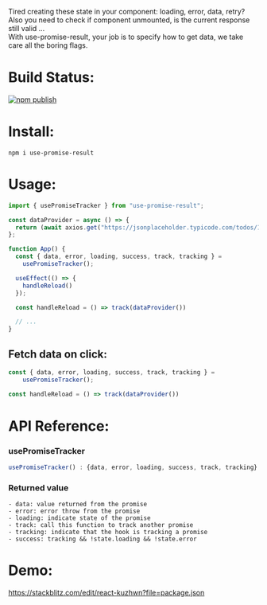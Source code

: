 Tired creating these state in your component: loading, error, data, retry?
<br>
Also you need to check if component unmounted, is the current response still valid ...
<br>
With use-promise-result, your job is to specify how to get data, we take care all the boring flags.

# Build Status:
[![npm publish](https://github.com/lekhasy/use-promise-result/actions/workflows/npm-publish.yml/badge.svg)](https://github.com/lekhasy/use-promise-result/actions/workflows/npm-publish.yml)

# Install:

```shell
npm i use-promise-result
```

# Usage:

```javascript
import { usePromiseTracker } from "use-promise-result";

const dataProvider = async () => {
  return (await axios.get("https://jsonplaceholder.typicode.com/todos/1")).data;
};

function App() {
  const { data, error, loading, success, track, tracking } =
    usePromiseTracker();

  useEffect(() => {
    handleReload()
  });

  const handleReload = () => track(dataProvider())

  // ...
}
```

## Fetch data on click:

``` javascript
const { data, error, loading, success, track, tracking } =
    usePromiseTracker();

const handleReload = () => track(dataProvider())
```

# API Reference:

### usePromiseTracker

```javascript
usePromiseTracker() : {data, error, loading, success, track, tracking}
```

### Returned value

```
- data: value returned from the promise
- error: error throw from the promise
- loading: indicate state of the promise
- track: call this function to track another promise
- tracking: indicate that the hook is tracking a promise
- success: tracking && !state.loading && !state.error
```

# Demo:

https://stackblitz.com/edit/react-kuzhwn?file=package.json
